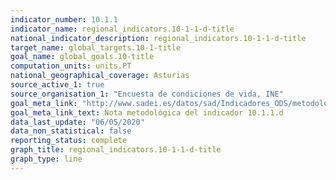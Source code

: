 ```yaml
---
indicator_number: 10.1.1
indicator_name: regional_indicators.10-1-1-d-title
national_indicator_description: regional_indicators.10-1-1-d-title
target_name: global_targets.10-1-title
goal_name: global_goals.10-title
computation_units: units.PT
national_geographical_coverage: Asturias
source_active_1: true
source_organisation_1: "Encuesta de condiciones de vida, INE"
goal_meta_link: "http://www.sadei.es/datos/sad/Indicadores_ODS/metodologia/10.1.1.d.pdf"
goal_meta_link_text: Nota metodológica del indicador 10.1.1.d
data_last_update: "06/05/2020"
data_non_statistical: false
reporting_status: complete
graph_title: regional_indicators.10-1-1-d-title
graph_type: line
---
```

